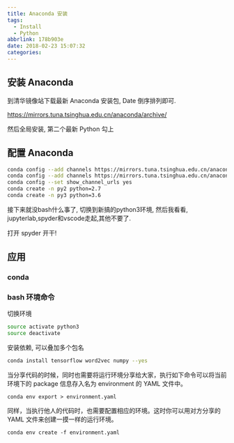 ```yaml
---
title: Anaconda 安装
tags:
  - Install
  - Python
abbrlink: 178b903e
date: 2018-02-23 15:07:32
categories:
---
```


## 安装 Anaconda

到清华镜像站下载最新 Anaconda 安装包, Date 倒序排列即可.

https://mirrors.tuna.tsinghua.edu.cn/anaconda/archive/

然后全局安装, 第二个最新 Python 勾上

## 配置 Anaconda

```sh
conda config --add channels https://mirrors.tuna.tsinghua.edu.cn/anaconda/pkgs/free/
conda config --add channels https://mirrors.tuna.tsinghua.edu.cn/anaconda/pkgs/main/
conda config --set show_channel_urls yes
conda create -n py2 python=2.7
conda create -n py3 python=3.6
```

接下来就没bash什么事了, 切换到新搞的python3环境, 然后我看看, jupyterlab,spyder和vscode走起,其他不要了.

打开 spyder 开干!

<!--more-->

## 应用

### conda



### bash 环境命令

切换环境

```sh
source activate python3
source deactivate
```

安装依赖, 可以叠加多个包名

```sh
conda install tensorflow word2vec numpy --yes
```

当分享代码的时候，同时也需要将运行环境分享给大家，执行如下命令可以将当前环境下的 package 信息存入名为 environment 的 YAML 文件中。

`conda env export > environment.yaml`

同样，当执行他人的代码时，也需要配置相应的环境。这时你可以用对方分享的 YAML 文件来创建一摸一样的运行环境。

`conda env create -f environment.yaml`

